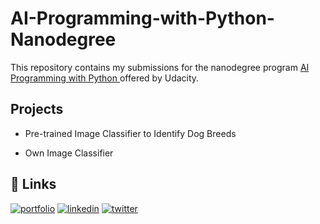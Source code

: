 # AI-Programming-with-Python-Nanodegree

This repository contains my submissions for the nanodegree program <a href="https://www.udacity.com/course/ai-programming-python-nanodegree--nd089"> AI Programming with Python </a> offered by Udacity.


## Projects

- Pre-trained Image Classifier to Identify Dog Breeds

- Own Image Classifier


## 🔗 Links
[![portfolio](https://img.shields.io/badge/my_portfolio-000?style=for-the-badge&logo=ko-fi&logoColor=white)](https://katherineoelsner.com/)
[![linkedin](https://img.shields.io/badge/linkedin-0A66C2?style=for-the-badge&logo=linkedin&logoColor=white)](https://www.linkedin.com/)
[![twitter](https://img.shields.io/badge/twitter-1DA1F2?style=for-the-badge&logo=twitter&logoColor=white)](https://twitter.com/)
